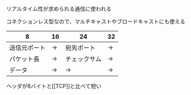 リアルタイム性が求められる通信に使われる

コネクションレス型なので、マルチキャストやブロードキャストにも使える

| 8      | 16  | 24     | 32  |
| ------ | --- | ------ | --- |
| 送信元ポート | →   | 宛先ポート  | →   |
| パケット長  | →   | チェックサム | →   |
| データ    | →   | →      | →   |
ヘッダが8バイトと[[TCP]]と比べて短い